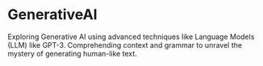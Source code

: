 # GenerativeAI
Exploring Generative AI using advanced techniques like Language Models (LLM) like GPT-3. Comprehending context and grammar to unravel the mystery of generating human-like text. 
